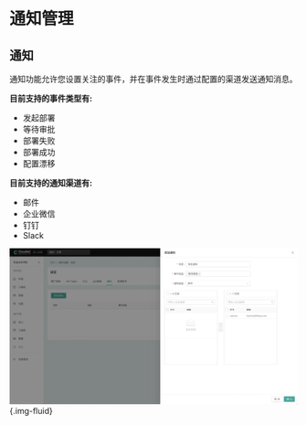 # 通知管理

## 通知

通知功能允许您设置关注的事件，并在事件发生时通过配置的渠道发送通知消息。

**目前支持的事件类型有:**

- 发起部署
- 等待审批
- 部署失败
- 部署成功
- 配置漂移

**目前支持的通知渠道有:**

- 邮件
- 企业微信
- 钉钉
- Slack

![image-20211223154720024](../images/WX20211224-163714@2x.png){.img-fluid}
